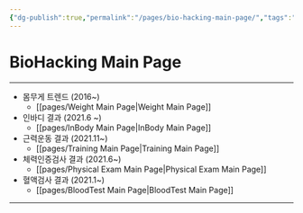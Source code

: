 ```yaml
---
{"dg-publish":true,"permalink":"/pages/bio-hacking-main-page/","tags":"gardenEntry","dgHomeLink":true,"dgPassFrontmatter":false}
---
```



# BioHacking Main Page



<div style="page-break-after: always;"></div>

---


- 몸무게 트렌드 (2016~)
	- [[pages/Weight Main Page|Weight Main Page]]
- 인바디 결과 (2021.6 ~)
	- [[pages/InBody Main Page|InBody Main Page]]
- 근력운동 결과 (2021.11~)
	- [[pages/Training Main Page|Training Main Page]]
- 체력인증검사 결과 (2021.6~)
	- [[pages/Physical Exam Main Page|Physical Exam Main Page]]
- 혈액검사 결과 (2021.1~)
	- [[pages/BloodTest Main Page|BloodTest Main Page]]


<div style="page-break-after: always;"></div>

---
